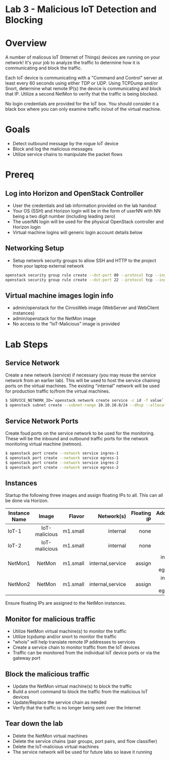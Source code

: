 
# Lab 3 - Malicious IoT Detection and Blocking

# Overview

A number of malicous IoT (Internet of Things) devices are running on your network! It's your job to analyze the traffic to determine how it is communicating and block the traffic.

Each IoT device is communicating with a "Command and Control" server at least every 60 seconds using either TDP or UDP. Using TCPDump and/or Snort, determine what remote IP(s) the device is communicating and block that IP. Utilize a second NetMon to verify that the traffic is being blocked.

No login credentials are provided for the IoT box. You should consider it a black box where you can only examine traffic in/out of the virtual machine.

# Goals

  * Detect outbound message by the rogue IoT device
  * Block and log the malicious messages
  * Utilize service chains to manipulate the packet flows

# Prereq

## Log into Horizon and OpenStack Controller
  * User the credentials and lab information provided on the lab handout
  * Your OS (SSH) and Horizon login will be in the form of userNN with NN being a two digit number (including leading zero)
  * The userNN login will be used for the physical OpenStack controller and Horizon login
  * Virtual machine logins will generic login account details below

## Networking Setup
  * Setup network security groups to allow SSH and HTTP to the project from your laptop external network
```bash
openstack security group rule create --dst-port 80 --protocol tcp --ingress default
openstack security group rule create --dst-port 22 --protocol tcp --ingress default
```
## Virtual machine images login info
  * admin/openstack for the CirrosWeb image (WebServer and WebClient instances)
  * admin/openstack for the NetMon image
  * No access to the "IoT-Malicious" image is provided

# Lab Steps
## Service Network

Create a new network (service) if necessary (you may reuse the service network from an earlier lab). This will be used to host the service chaining ports on the virtual machines. The existing "internal" network will be used for production traffic to/from the virtual machines.

```bash
$ SERVICE_NETWORK_ID=`openstack network create service -c id -f value`
$ openstack subnet create --subnet-range 10.10.10.0/24 --dhcp --allocation-pool start=10.10.10.100,end=10.10.10.200 --network $SERVICE_NETWORK_ID service-subnet

```
## Service Network Ports

Create foud ports on the service network to be used for the monitoring. These will be the inbound and outbound traffic ports for the network monitoring virtual machine (netmon).
```bash
$ openstack port create --network service ingres-1
$ openstack port create --network service egress-1
$ openstack port create --network service ingres-2
$ openstack port create --network service egress-2
```
## Instances

Startup the following three images and assign floating IPs to all. This can all be done via Horizon.

| Instance Name | Image         | Flavor  | Network(s)      | Floating IP | Additional Ports            |
| ------------- |:-------------:| -------:|----------------:|------------:|-------------------------------------------------------:|
| IoT-1         | IoT-malicious           | m1.small | internal       | none        |
| IoT-2         | IoT-malicious         | m1.small | internal       | none        |
| NetMon1       | NetMon        | m1.small| internal,service|  assign     | ingress-1, egress-1                         | 
| NetMon2       | NetMon        | m1.small| internal,service|  assign     | ingress-2, egress-2                         | 

Ensure floating IPs are assigned to the NetMon instances.

## Monitor for malicious traffic

* Utilize NetMon virtual machine(s) to monitor the traffic
* Utilize tcpdump and/or snort to monitor the traffic
* "whois" will help translate remote IP addresses to services
* Create a service chain to monitor traffic from the IoT devices
* Traffic can be monitored from the individual IoT device ports or via the gateway port

## Block the malicious traffic

* Update the NetMon virtual machine(s) to block the traffic
* Build a snort command to block the traffic from the malicious IoT devices
* Update/Replace the service chain as needed
* Verify that the traffic is no longer being sent over the Internet

## Tear down the lab

* Delete the NetMon virtual machines
* Delete the service chains (pair groups, port pairs, and flow classifier)
* Delete the IoT-malicious virtual machines
* The service network will be used for future labs so leave it running
